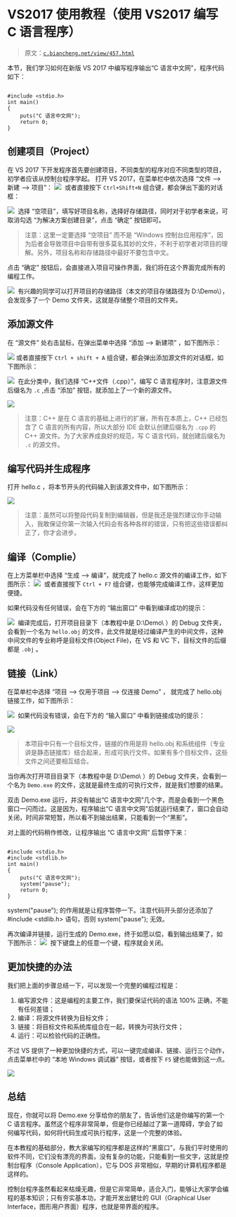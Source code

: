 # VS2017 使用教程（使用 VS2017 编写 C 语言程序）

> 原文：[`c.biancheng.net/view/457.html`](http://c.biancheng.net/view/457.html)

本节，我们学习如何在新版 VS 2017 中编写程序输出“C 语言中文网”，程序代码如下：

```

#include <stdio.h>
int main()
{
    puts("C 语言中文网");
    return 0;
}
```

## 创建项目（Project）

在 VS 2017 下开发程序首先要创建项目，不同类型的程序对应不同类型的项目，初学者应该从控制台程序学起。
打开 VS 2017，在菜单栏中依次选择 “文件 --> 新建 --> 项目”：
![](img/81ccc94400bc7dcee27b7c1783b44f3c.png)
 或者直接按下 `Ctrl+Shift+N` 组合键，都会弹出下面的对话框：

![](img/8c282ffe88494352fdd207605ee34048.png)
 选择 “空项目”，填写好项目名称，选择好存储路径，同时对于初学者来说，可取消勾选 “为解决方案创建目录”，点击 “确定” 按钮即可。

> 注意：这里一定要选择 “空项目” 而不是 “Windows 控制台应用程序”，因为后者会导致项目中自带有很多莫名其妙的文件，不利于初学者对项目的理解。另外，项目名称和存储路径中最好不要包含中文。

点击 “确定” 按钮后，会直接进入项目可操作界面，我们将在这个界面完成所有的编程工作。

![](img/a29be337c2640715d22ef4c2b981598e.png)
 有兴趣的同学可以打开项目的存储路径（本文的项目存储路径为 D:\Demo\），会发现多了一个 Demo 文件夹，这就是存储整个项目的文件夹。

## 添加源文件

在 “源文件” 处右击鼠标，在弹出菜单中选择 “添加 --> 新建项” ，如下图所示：

![](img/5129c445cbaf4e779cecab652abf7a17.png)
或者直接按下 `Ctrl + shift + A` 组合键，都会弹出添加源文件的对话框，如下图所示：

![](img/35a1deece8f284abe8d3e665d45314a3.png)
 在此分类中，我们选择 “C++文件（.cpp）”，编写 C 语言程序时，注意源文件后缀名为 `.c` ,点击 “添加” 按钮，就添加上了一个新的源文件。

![](img/d3bff21010a9440a8cbe05f4a97dc505.png)

> 注意：C++ 是在 C 语言的基础上进行的扩展，所有在本质上，C++ 已经包含了 C 语言的所有内容，所以大部分 IDE 会默认创建后缀名为 `.cpp` 的 C++ 源文件。为了大家养成良好的规范，写 C 语言代码，就创建后缀名为 `.c` 的源文件。

## 编写代码并生成程序

打开 hello.c ，将本节开头的代码输入到该源文件中，如下图所示：

![](img/b57400fc6cf75ef74191442b11e78eed.png)

> 注意：虽然可以将整段代码复制到编辑器，但是我还是强烈建议你手动输入，我敢保证你第一次输入代码会有各种各样的错误，只有把这些错误都纠正了，你才会进步。

## 编译（Complie）

在上方菜单栏中选择 “生成 --> 编译”，就完成了 hello.c 源文件的编译工作，如下图所示：
![](img/9d6e07de68d87fa1bae69d5ad19b2273.png)
 或者直接按下 `Ctrl + F7` 组合键，也能够完成编译工作，这样更加便捷。

如果代码没有任何错误，会在下方的 “输出窗口” 中看到编译成功的提示：

![](img/40667b282ec8eb3a68fa18a6745c6c3b.png)
 编译完成后，打开项目目录下（本教程中是 D:\Demo\ ）的 Debug 文件夹，会看到一个名为 `hello.obj` 的文件，此文件就是经过编译产生的中间文件，这种中间文件的专业称呼是目标文件(Object File)，在 VS 和 VC 下，目标文件的后缀都是 `.obj` 。

## 链接（Link）

在菜单栏中选择 “项目 --> 仅用于项目 --> 仅连接 Demo” ， 就完成了 hello.obj 链接工作，如下图所示：

![](img/b8bbea64b5da1f63e744817116fec768.png)
 如果代码没有错误，会在下方的 “输入窗口” 中看到链接成功的提示：

![](img/bda3cd3c4dcde048d14755bef5881c29.png)

> 本项目中只有一个目标文件，链接的作用是将 hello.obj 和系统组件（专业讲是静态链接库）结合起来，形成可执行文件。如果有多个目标文件，这些文件之间还要相互结合。

当你再次打开项目目录下（本教程中是 D:\Demo\ ）的 Debug 文件夹，会看到一个名为 `Demo.exe` 的文件，这就是最终生成的可执行文件，就是我们想要的结果。

双击 Demo.exe 运行，并没有输出“C 语言中文网”几个字，而是会看到一个黑色窗口一闪而过。这是因为，程序输出“C 语言中文网”后就运行结束了，窗口会自动关闭，时间非常短暂，所以看不到输出结果，只能看到一个“黑影”。

对上面的代码稍作修改，让程序输出 “C 语言中文网” 后暂停下来：

```

#include <stdio.h>
#include <stdlib.h>
int main()
{
    puts("C 语言中文网");
    system("pause");
    return 0;
}
```

system("pause"); 的作用就是让程序暂停一下。注意代码开头部分还添加了 #include <stdlib.h> 语句，否则 system("pause"); 无效。

再次编译并链接，运行生成的 Demo.exe，终于如愿以偿，看到输出结果了，如下图所示：
![](img/93652b10120d8fca1026a1cf833440b7.png)
 按下键盘上的任意一个键，程序就会关闭。

## 更加快捷的办法

我们把上面的步骤总结一下，可以发现一个完整的编程过程是：

1.  编写源文件：这是编程的主要工作，我们要保证代码的语法 100% 正确，不能有任何差错；
2.  编译：将源文件转换为目标文件；
3.  链接：将目标文件和系统库组合在一起，转换为可执行文件；
4.  运行：可以检验代码的正确性。

不过 VS 提供了一种更加快捷的方式，可以一键完成编译、链接、运行三个动作，点击菜单栏中的 “本地 Windows 调试器” 按钮，或者按下 `F5` 键也能做到这一点。

![](img/05be273f16a0bf653a4aadce61f54d98.png)

## 总结

现在，你就可以将 Demo.exe 分享给你的朋友了，告诉他们这是你编写的第一个 C 语言程序。虽然这个程序非常简单，但是你已经越过了第一道障碍，学会了如何编写代码，如何将代码生成可执行程序，这是一个完整的体验。

在本教程的基础部分，教大家编写的程序都是这样的“黑窗口”，与我们平时使用的软件不同，它们没有漂亮的界面，没有复杂的功能，只能看到一些文字，这就是控制台程序（Console Application），它与 DOS 非常相似，早期的计算机程序都是这样的。

控制台程序虽然看起来枯燥无趣，但是它非常简单，适合入门，能够让大家学会编程的基本知识；只有夯实基本功，才能开发出健壮的 GUI（Graphical User Interface，图形用户界面）程序，也就是带界面的程序。